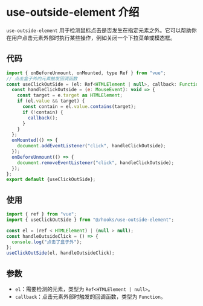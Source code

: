 # use-outside-element 介绍

`use-outside-element` 用于检测鼠标点击是否发生在指定元素之外。它可以帮助你在用户点击元素外部时执行某些操作，例如关闭一个下拉菜单或模态框。

## 代码

```js
import { onBeforeUnmount, onMounted, type Ref } from "vue";
// 点击盒子外的元素触发回调函数
const useClickOutSide = (el: Ref<HTMLElement | null>, callback: Function) => {
  const handleClickOutside = (e: MouseEvent): void => {
    const target = e.target as HTMLElement;
    if (el.value && target) {
      const contain = el.value.contains(target);
      if (!contain) {
        callback();
      }
    }
  };
  onMounted(() => {
    document.addEventListener("click", handleClickOutside);
  });
  onBeforeUnmount(() => {
    document.removeEventListener("click", handleClickOutside);
  });
};
export default {useClickOutSide};
```

## 使用

```js
import { ref } from "vue";
import { useClickOutSide } from "@/hooks/use-outside-element";

const el = (ref < HTMLElement) | (null > null);
const handleOutsideClick = () => {
  console.log("点击了盒子外");
};
useClickOutSide(el, handleOutsideClick);
```

## 参数

- `el`：需要检测的元素，类型为 `Ref<HTMLElement | null>`。
- `callback`：点击元素外部时触发的回调函数，类型为 `Function`。
